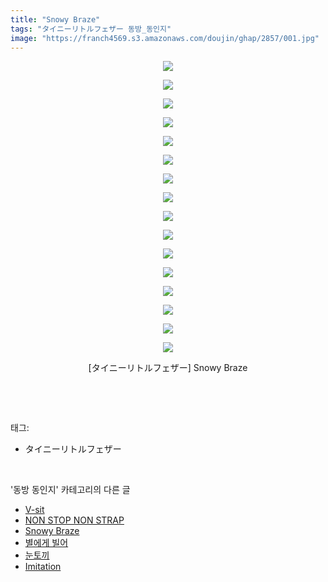 ```yaml
---
title: "Snowy Braze"
tags: "タイニーリトルフェザー 동방_동인지"
image: "https://franch4569.s3.amazonaws.com/doujin/ghap/2857/001.jpg"
---
```

<div class="article">
<p style="text-align: center; clear: none; float: none;"><img src="{{ site.imgserver2 }}/ghap/2857/001.jpg"/></p>
<p style="text-align: center; clear: none; float: none;"><img src="{{ site.imgserver2 }}/ghap/2857/002.jpg"/></p>
<p style="text-align: center; clear: none; float: none;"><img src="{{ site.imgserver2 }}/ghap/2857/003.jpg"/></p>
<p style="text-align: center; clear: none; float: none;"><img src="{{ site.imgserver2 }}/ghap/2857/004.jpg"/></p>
<p style="text-align: center; clear: none; float: none;"><img src="{{ site.imgserver2 }}/ghap/2857/005.jpg"/></p>
<p style="text-align: center; clear: none; float: none;"><img src="{{ site.imgserver2 }}/ghap/2857/006.jpg"/></p>
<p style="text-align: center; clear: none; float: none;"><img src="{{ site.imgserver2 }}/ghap/2857/007.jpg"/></p>
<p style="text-align: center; clear: none; float: none;"><img src="{{ site.imgserver2 }}/ghap/2857/008.jpg"/></p>
<p style="text-align: center; clear: none; float: none;"><img src="{{ site.imgserver2 }}/ghap/2857/009.jpg"/></p>
<p style="text-align: center; clear: none; float: none;"><img src="{{ site.imgserver2 }}/ghap/2857/010.jpg"/></p>
<p style="text-align: center; clear: none; float: none;"><img src="{{ site.imgserver2 }}/ghap/2857/011.jpg"/></p>
<p style="text-align: center; clear: none; float: none;"><img src="{{ site.imgserver2 }}/ghap/2857/012.jpg"/></p>
<p style="text-align: center; clear: none; float: none;"><img src="{{ site.imgserver2 }}/ghap/2857/013.jpg"/></p>
<p style="text-align: center; clear: none; float: none;"><img src="{{ site.imgserver2 }}/ghap/2857/014.jpg"/></p>
<p style="text-align: center; clear: none; float: none;"><img src="{{ site.imgserver2 }}/ghap/2857/015.jpg"/></p>
<p style="text-align: center; clear: none; float: none;"><img src="{{ site.imgserver2 }}/ghap/2857/016.jpg"/></p>
<p style="text-align: center; clear: none; float: none;">[タイニーリトルフェザー] Snowy Braze</p>
<p><br/></p>
</div><br/>
<div class="tagTrail">
<p>태그: </p>
<ul>
<li>タイニーリトルフェザー</li>
</ul>
</div><br/>
<div class="another">
<p>'동방 동인지' 카테고리의 다른 글</p>
<ul>
<li><a href="/ghap_2860">V-sit</a></li>
<li><a href="/ghap_2859">NON STOP NON STRAP</a></li>
<li><a href="/ghap_2857">Snowy Braze</a></li>
<li><a href="/ghap_2856">별에게 빌어</a></li>
<li><a href="/ghap_2855">눈토끼</a></li>
<li><a href="/ghap_2854">Imitation</a></li>
</ul>
</div><br/>
<div class="cb_module cb_fluid">
<div class="cb_wrt cb_profile">
</div><!-- commentList close -->
</div><br/>
